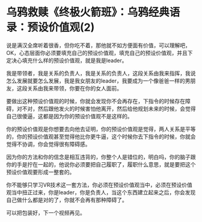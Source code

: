 # 乌鸦救赎《终极火箭班》：乌鸦经典语录：预设价值观(2)

说是满汉全席听着很香，但你吃不着，那他就不如方便面有价值，可以理解吧，OK，心态层面你必须要填充自己的预设价值观，填充自己的预设价值观，并且下定决心填充什么样的预设价值观，就是我是leader。

我是带领者，我是关系的负责人，我是关系的负责人，这段关系由我来指挥，我说怎么发展就要怎么发展，我是我女朋友的leader，我要成为一个像爸爸一样的男朋友，这段关系由我来带领，你要在你的女人面前。

要做出这种预设价值观的时候，你就会发现你不会再存在，下指令的时候存在障碍，对不对，然后跟他发火的时候害怕他离开，然后给他规划未来的时候，会觉得自己很傻逼，这都是因为你的预设价值观不是这样的。

你的预设价值观是你想要去向他去证明，你的预设价值观是觉得，两人关系是平等的，你的预设价值观甚至觉得他比你更牛逼，这个时候你去下指令的时候，你就会觉得不协调，你会觉得很有障碍感。

因为你的方法和你的信念是相互违背的，你整个人是错位的，明白吗，你的脑子跟你的手是拧在一起的，他说你必须要把自己履职了，履职什么意思，就是要把这个预设价值观要形成一整套的。

你不能够只学习VR技术这一套方法，你必须在预设价值观当中，必须在预设价值观当中扭正过来，你是leader，你是负责人，当这个东西建立起来之后，你会发现自己做什么都是对的了，你就不会再有那种障碍了。

可以把包装好，下一个视频再见。